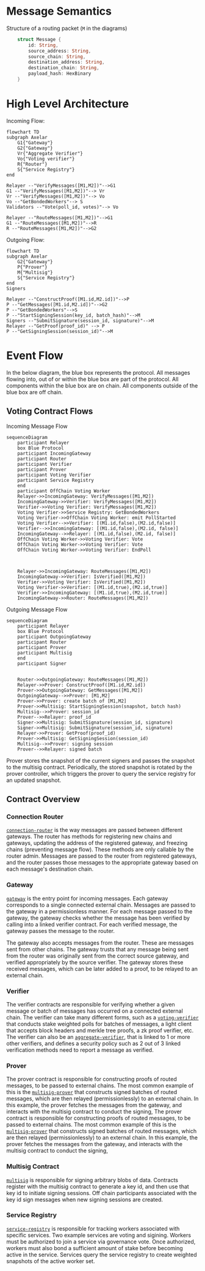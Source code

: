 # Message Semantics
Structure of a routing packet (`M` in the diagrams)
```rust
    struct Message {
        id: String,
        source_address: String,
        source_chain: String,
        destination_address: String,
        destination_chain: String,
        payload_hash: HexBinary
    }
```
# High Level Architecture
Incoming Flow:
```mermaid
flowchart TD
subgraph Axelar
	G1{"Gateway"}
    G2{"Gateway"}
	Vr{"Aggregate Verifier"}
	Vo{"Voting verifier"}
	R{"Router"}
    S{"Service Registry"}
end

Relayer --"VerifyMessages([M1,M2])"-->G1
G1 --"VerifyMessages([M1,M2])"--> Vr
Vr --"VerifyMessages([M1,M2])"--> Vo
Vo --"GetBondedWorkers"--> S
Validators --"Vote(poll_id, votes)"--> Vo

Relayer --"RouteMessages([M1,M2])"-->G1
G1 --"RouteMessages([M1,M2])"-->R
R --"RouteMessages([M1,M2])"-->G2
```
Outgoing Flow:
```mermaid
flowchart TD
subgraph Axelar
    G2{"Gateway"}
    P{"Prover"}
    M{"Multisig"}
    S{"Service Registry"}
end
Signers

Relayer --"ConstructProof([M1.id,M2.id])"-->P
P --"GetMessages([M1.id,M2.id])"-->G2
P --"GetBondedWorkers"-->S
P --"StartSigningSession(key_id, batch_hash)"-->M
Signers --"SubmitSignature(session_id, signature)"-->M
Relayer --"GetProof(proof_id)" --> P
P --"GetSigningSession(session_id)"-->M
```

# Event Flow

In the below diagram, the blue box represents the protocol. All messages flowing into, out of or within the blue box
are part of the protocol. All components within the blue box are on chain. All components outside of the blue box are off chain.

## Voting Contract Flows
Incoming Message Flow
```mermaid
sequenceDiagram
    participant Relayer
    box Blue Protocol
    participant IncomingGateway
    participant Router
    participant Verifier
    participant Prover
    participant Voting Verifier
    participant Service Registry
    end
    participant OffChain Voting Worker
    Relayer->>IncomingGateway: VerifyMessages([M1,M2])
    IncomingGateway->>Verifier: VerifyMessages([M1,M2])
    Verifier->>Voting Verifier: VerifyMessages([M1,M2])
    Voting Verifier->>Service Registry: GetBondedWorkers
    Voting Verifier->>OffChain Voting Worker: emit PollStarted
    Voting Verifier-->>Verifier: [(M1.id,false),(M2.id,false)]
    Verifier-->>IncomingGateway: [(M1.id,false),(M2.id, false)]
    IncomingGateway-->>Relayer: [(M1.id,false),(M2.id, false)]
    OffChain Voting Worker->>Voting Verifier: Vote
    OffChain Voting Worker->>Voting Verifier: Vote
    OffChain Voting Worker->>Voting Verifier: EndPoll



    Relayer->>IncomingGateway: RouteMessages([M1,M2])
    IncomingGateway->>Verifier: IsVerified([M1,M2])
    Verifier->>Voting Verifier: IsVerified([M1,M2])
    Voting Verifier->>Verifier: [(M1.id,true),(M2.id,true)]
    Verifier->>IncomingGateway: [(M1.id,true),(M2.id,true)]
    IncomingGateway->>Router: RouteMessages([M1,M2])

```


Outgoing Message Flow
```mermaid
sequenceDiagram
    participant Relayer
    box Blue Protocol
    participant OutgoingGateway
    participant Router
    participant Prover
    participant Multisig
    end
    participant Signer


    Router->>OutgoingGateway: RouteMessages([M1,M2])
    Relayer->>Prover: ConstructProof([M1.id,M2.id])
    Prover->>OutgoingGateway: GetMessages([M1,M2])
    OutgoingGateway-->>Prover: [M1,M2]
    Prover->>Prover: create batch of [M1,M2]
    Prover->>Multisig: StartSigningSession(snapshot, batch hash)
    Multisig-->>Prover: session_id
    Prover-->>Relayer: proof_id
    Signer->>Multisig: SubmitSignature(session_id, signature)
    Signer->>Multisig: SubmitSignature(session_id, signature)
    Relayer->>Prover: GetProof(proof_id)
    Prover->>Multisig: GetSigningSession(session_id)
    Multisig-->>Prover: signing session
    Prover-->>Relayer: signed batch

```

Prover stores the snapshot of the current signers and passes the snapshot to the multisig contract.
Periodically, the stored snapshot is rotated by the prover controller, which triggers the prover to
query the service registry for an updated snapshot.


## Contract Overview

### Connection Router
[`connection-router`](./contracts/connection-router)  is the way messages are passed between different gateways. The router has methods for registering new chains and gateways, updating the address of the registered gateway, and freezing chains (preventing message flow). These methods are only callable by the router admin. Messages are passed to the router from registered gateways, and the router passes those messages to the appropriate gateway based on each message's destination chain.

### Gateway
 [`gateway`](./contracts/gateway) is the entry point for incoming messages. Each gateway corresponds to a single connected external chain. Messages are passed to the gateway in a permissionless manner. For each message passed to the gateway, the gateway checks whether the message has been verified by calling into a linked verifier contract. For each verified message, the gateway passes the message to the router.

The gateway also accepts messages from the router. These are messages sent from other chains. The gateway trusts that any message being sent from the router was originally sent from the correct source gateway, and verified appropriately by the source verifier. The gateway stores these received messages, which can be later added to a proof, to be relayed to an external chain.

### Verifier
The verifier contracts are responsible for verifying whether a given message or batch of messages has occurred on a connected external chain. The verifier can take many different forms, such as a [`voting-verifier`](./contracts/voting-verifier) that conducts stake weighted polls for batches of messages, a light client that accepts block headers and merkle tree proofs, a zk proof verifier, etc. The verifier can also be an [`aggregate-verifier`](./contracts/aggregate-verifier), that is linked to 1 or more other verifiers, and defines a security policy such as 2 out of 3 linked verification methods need to report a message as verified.

### Prover
The prover contract is responsible for constructing proofs of routed messages, to be passed to external chains. The most common example of this is the [`multisig-prover`](./contracts/command-batcher) that constructs signed batches of routed messages, which are then relayed (permissionlessly) to an external chain. In this example, the prover fetches the messages from the gateway, and interacts with the multisig contract to conduct the signing,
The prover contract is responsible for constructing proofs of routed messages, to be passed to external chains. The most common example of this is the [`multisig-prover`](./contracts/multisig-prover) that constructs signed batches of routed messages, which are then relayed (permissionlessly) to an external chain. In this example, the prover fetches the messages from the gateway, and interacts with the multisig contract to conduct the signing,

### Multisig Contract
 [`multisig`](./contracts/multisig) is responsible for signing arbitrary blobs of data. Contracts register with the multisig contract to generate a key id, and then use that key id to initiate signing sessions. Off chain participants associated with the key id sign messages when new signing sessions are created.

### Service Registry
 [`service-registry`](./contracts/service-registry) is responsible for tracking workers associated with specific services. Two example services are voting and sigining. Workers must be authorized to join a service via governance vote. Once authorized, workers must also bond a sufficient amount of stake before becoming active in the service. Services query the service registry to create weighted snapshots of the active worker set.

